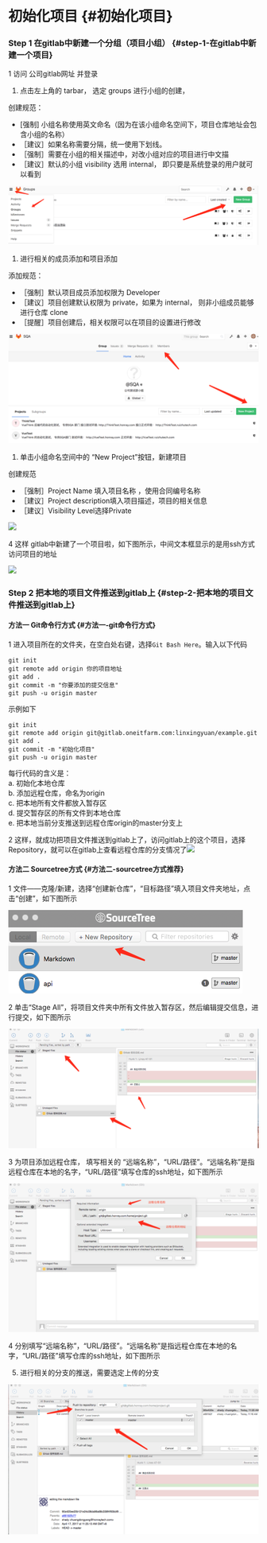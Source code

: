 # 初始化项目 {#初始化项目}

### Step 1 在gitlab中新建一个分组（项目小组） {#step-1-在gitlab中新建一个项目}

1 访问 公司gitlab网址 并登录

1. 点击左上角的 tarbar， 选定 groups 进行小组的创建，

创建规范：

* \[强制\] 小组名称使用英文命名（因为在该小组命名空间下，项目仓库地址会包含小组的名称）
* ［建议］如果名称需要分隔，统一使用下划线。
* ［强制］需要在小组的相关描述中，对改小组对应的项目进行中文描
* ［建议］默认的小组 visibility 选用 internal， 即只要是系统登录的用户就可以看到

![](/assets/addgroup.png)

1. 进行相关的成员添加和项目添加

添加规范：

* ［强制］默认项目成员添加权限为 Developer
* ［建议］项目创建默认权限为 private，如果为 internal， 则非小组成员能够进行仓库 clone
* ［提醒］项目创建后，相关权限可以在项目的设置进行修改

![](/assets/members.png)

1. 单击小组命名空间中的 “New Project”按钮，新建项目

创建规范

* ［强制］Project Name 填入项目名称 ，使用合同编号名称
* ［建议］Project description填入项目描述，项目的相关信息
* ［建议］Visibility Level选择Private

![](https://albertlin1102.gitbooks.io/sc_git_guide/content/part2/shotcut2.png)

4 这样 gitlab中新建了一个项目啦，如下图所示，中间文本框显示的是用ssh方式访问项目的地址

![](https://albertlin1102.gitbooks.io/sc_git_guide/content/part2/shotcut3.png)

### Step 2 把本地的项目文件推送到gitlab上 {#step-2-把本地的项目文件推送到gitlab上}

#### 方法一 Git命令行方式 {#方法一-git命令行方式}

1 进入项目所在的文件夹，在空白处右键，选择`Git Bash Here`。输入以下代码

```
git init
git remote add origin 你的项目地址
git add .
git commit -m "你要添加的提交信息"
git push -u origin master
```

示例如下

```
git init
git remote add origin git@gitlab.oneitfarm.com:linxingyuan/example.git
git add .
git commit -m "初始化项目"
git push -u origin master
```

每行代码的含义是：  
a. 初始化本地仓库  
b. 添加远程仓库，命名为origin  
c. 把本地所有文件都放入暂存区  
d. 提交暂存区的所有文件到本地仓库  
e. 把本地当前分支推送到远程仓库origin的master分支上

2 这样，就成功把项目文件推送到gitlab上了，访问gitlab上的这个项目，选择Repository，就可以在gitlab上查看远程仓库的分支情况了![](https://albertlin1102.gitbooks.io/sc_git_guide/content/part2/shotcut4.png)

#### 方法二 Sourcetree方式 {#方法二-sourcetree方式推荐}

1 文件——克隆/新建，选择“创建新仓库”，“目标路径”填入项目文件夹地址，点击“创建”，如下图所示

![](/assets/createproject.png)

2 单击“Stage All”，将项目文件夹中所有文件放入暂存区，然后编辑提交信息，进行提交，如下图所示

![](/assets/stage.png)



3 为项目添加远程仓库， 填写相关的 “远端名称”，“URL/路径”。“远端名称”是指远程仓库在本地的名字，“URL/路径”填写仓库的ssh地址，如下图所示

![](/assets/remote.png)

4 分别填写“远端名称”，“URL/路径”。“远端名称”是指远程仓库在本地的名字，“URL/路径”填写仓库的ssh地址，如下图所示

5. 进行相关的分支的推送，需要选定上传的分支

![](/assets/remotepush.png)




